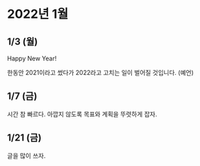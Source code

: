 # 2022년 1월

## 1/3 (월)

Happy New Year!

한동안 2021이라고 썼다가 2022라고 고치는 일이 벌어질 것입니다. (예언)

## 1/7 (금)

시간 참 빠르다.
아깝지 않도록 목표와 계획을 뚜렷하게 잡자.

## 1/21 (금)

글을 많이 쓰자.
